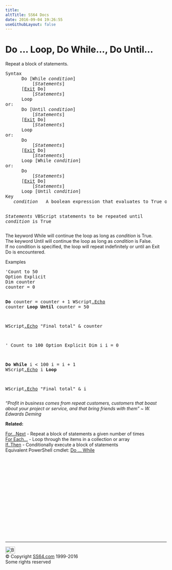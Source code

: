 ```yaml
---
title:
altTitle: SS64 Docs
date: 2016-09-04 19:26:55
useGithubLayout: false
---
```

<!-- #BeginLibraryItem "/Library/head_vb.lbi" --><!-- #EndLibraryItem --><h1>Do ... Loop, Do While..., Do Until... </h1> 
<p>Repeat a block of statements.</p>
<pre>Syntax 
      Do [While <i>condition</i>]
          [<i>Statements</i>]
      [<a href="exit.html">Exit</a> Do]
          [<i>Statements</i>]
      Loop
or:
      Do [Until <i>condition</i>]
          [<i>Statements</i>]
      [<a href="exit.html">Exit</a> Do]
          [<i>Statements</i>]
      Loop
or:
      Do 
          [<i>Statements</i>]
      [<a href="exit.html">Exit</a> Do]
          [<i>Statements</i>]
      Loop [While <i>condition</i>]
or:
      Do 
          [<i>Statements</i>]
      [<a href="exit.html">Exit</a> Do]
          [<i>Statements</i>]
      Loop [Until <i>condition</i>]
Key
   <i>condition </i>  A boolean expression that evaluates to True or False<span class="code"></span>

  <i>Statements</i>   VBScript statements to be repeated until <i>condition</i> is True</pre>
<p>The keyword <span class="code">While</span> will continue the loop as long as <i>condition</i> is True.<br>
The keyword <span class="code">Until</span> will continue the loop as long as <i>condition</i> is False. <br>
If no <span class="code">condition</span> is specified, the loop will repeat indefinitely or until an <span class="code">Exit Do </span>is encountered.</p>
<p>Examples</p>
<pre>'Count to 50
Option Explicit
Dim counter
counter = 0

<b>Do</b>
  counter = counter + 1
  WScript<a href="echo.html">.Echo</a> counter
<b>Loop Until</b> counter = 50

WScript<a href="echo.html">.Echo</a> "Final total" &amp; counter


' Count to 100
Option Explicit
Dim i
i = 0

<b>Do While</b> i &lt; 100
  i = i + 1
  WScript<a href="echo.html">.Echo</a> i
<b>Loop</b>

WScript<a href="echo.html">.Echo</a> "Final total" &amp; i
</pre>
<p class="quote"><i>“Profit in business comes from repeat customers, customers that boast about your project or service, and that bring friends with them” ~ W. Edwards Deming</i></p>
<p><b>Related:</b></p>
<p>  <a href="for.html">For...Next</a> - Repeat a block of statements a given number of times<br>
<a href="foreach.html">For Each...</a> - Loop through the items in a collection or array<br>
<a href="if.html">If..Then</a> - Conditionally execute a block of statements<br>
Equivalent  PowerShell cmdlet: <a href="../ps/do.html">Do ... While </a> </p><!-- #BeginLibraryItem "/Library/foot_vb.lbi" --><p><script async="" src="//pagead2.googlesyndication.com/pagead/js/adsbygoogle.js"></script>
<!-- VB300 -->
<ins class="adsbygoogle" style="display:inline-block;width:300px;height:250px" data-ad-client="ca-pub-6140977852749469" data-ad-slot="1683739502"></ins>
<script>
(adsbygoogle = window.adsbygoogle || []).push({});
</script></p>
<hr>
<div id="bl" class="footer"><a href="#"><img src="../images/top.png" width="30" height="22" alt="Back to the Top"></a></div>
<div id="br" class="footer, tagline">© Copyright <a href="http://ss64.com/">SS64.com</a> 1999-2016<br>
Some rights reserved</div><!-- #EndLibraryItem -->

